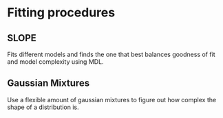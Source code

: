 # Fitting procedures

## SLOPE
Fits different models and finds the one that best balances goodness of fit and model complexity using MDL.

## Gaussian Mixtures
Use a flexible amount of gaussian mixtures to figure out how complex the shape of a distribution is.
